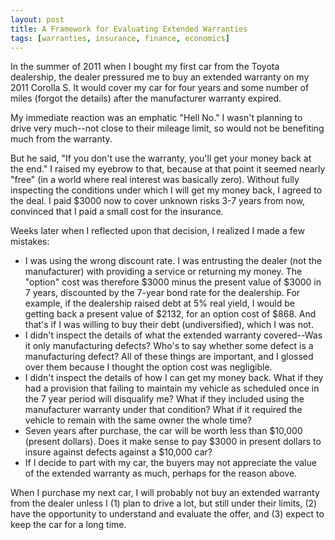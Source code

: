 ```yaml
---
layout: post
title: A Framework for Evaluating Extended Warranties
tags: [warranties, insurance, finance, economics]
---
```

In the summer of 2011 when I bought my first car from the Toyota dealership, the dealer pressured me to buy an extended warranty on my 2011 Corolla S. It would cover my car for four years and some number of miles (forgot the details) after the manufacturer warranty expired.

My immediate reaction was an emphatic "Hell No." I wasn't planning to drive very much--not close to their mileage limit, so would not be benefiting much from the warranty.

But he said, "If you don't use the warranty, you'll get your money back at the end." I raised my eyebrow to that, because at that point it seemed nearly "free" (in a world where real interest was basically zero). Without fully inspecting the conditions under which I will get my money back, I agreed to the deal. I paid $3000 now to cover unknown risks 3-7 years from now, convinced that I paid a small cost for the insurance.

Weeks later when I reflected upon that decision, I realized I made a few mistakes:

* I was using the wrong discount rate. I was entrusting the dealer (not the manufacturer) with providing a service or returning my money. The "option" cost was therefore $3000 minus the present value of $3000 in 7 years, discounted by the 7-year bond rate for the dealership. For example, if the dealership raised debt at 5% real yield, I would be getting back a present value of $2132, for an option cost of $868. And that's if I was willing to buy their debt (undiversified), which I was not.
* I didn't inspect the details of what the extended warranty covered--Was it only manufacturing defects? Who's to say whether some defect is a manufacturing defect? All of these things are important, and I glossed over them because I thought the option cost was negligible.
* I didn't inspect the details of how I can get my money back. What if they had a provision that failing to maintain my vehicle as scheduled once in the 7 year period will disqualify me? What if they included using the manufacturer warranty under that condition? What if it required the vehicle to remain with the same owner the whole time?
* Seven years after purchase, the car will be worth less than $10,000 (present dollars). Does it make sense to pay $3000 in present dollars to insure against defects against a $10,000 car? 
* If I decide to part with my car, the buyers may not appreciate the value of the extended warranty as much, perhaps for the reason above.

When I purchase my next car, I will probably not buy an extended warranty from the dealer unless I (1) plan to drive a lot, but still under their limits, (2) have the opportunity to understand and evaluate the offer, and (3) expect to keep the car for a long time.
